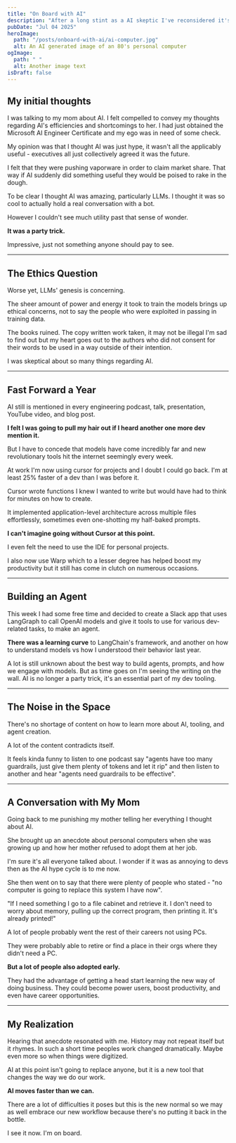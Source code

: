 ```yaml
---
title: "On Board with AI"
description: "After a long stint as a AI skeptic I've reconsidered it's effectiveness."
pubDate: "Jul 04 2025"
heroImage:
  path: "/posts/onboard-with-ai/ai-computer.jpg"
  alt: An AI generated image of an 80's personal computer
ogImage:
  path: " "
  alt: Another image text
isDraft: false
---
```


## My initial thoughts

I was talking to my mom about AI. I felt compelled to convey my thoughts regarding AI's efficiencies and shortcomings to her. I had just obtained the Microsoft AI Engineer Certificate and my ego was in need of some check.

My opinion was that I thought AI was just hype, it wasn't all the applicably useful - executives all just collectively agreed it was the future.

I felt that they were pushing vaporware in order to claim market share. That way if AI suddenly did something useful they would be poised to rake in the dough.

To be clear I thought AI was amazing, particularly LLMs. I thought it was so cool to actually hold a real conversation with a bot.

However I couldn't see much utility past that sense of wonder.

**It was a party trick.**

Impressive, just not something anyone should pay to see.

---

## The Ethics Question

Worse yet, LLMs' genesis is concerning.

The sheer amount of power and energy it took to train the models brings up ethical concerns, not to say the people who were exploited in passing in training data.

The books ruined. The copy written work taken, it may not be illegal I'm sad to find out but my heart goes out to the authors who did not consent for their words to be used in a way outside of their intention.

I was skeptical about so many things regarding AI.

---

## Fast Forward a Year

AI still is mentioned in every engineering podcast, talk, presentation, YouTube video, and blog post.

**I felt I was going to pull my hair out if I heard another one more dev mention it.**

But I have to concede that models have come incredibly far and new revolutionary tools hit the internet seemingly every week.

At work I'm now using cursor for projects and I doubt I could go back. I'm at least 25% faster of a dev than I was before it.

Cursor wrote functions I knew I wanted to write but would have had to think for minutes on how to create.

It implemented application-level architecture across multiple files effortlessly, sometimes even one-shotting my half-baked prompts.

**I can't imagine going without Cursor at this point.**

I even felt the need to use the IDE for personal projects.

I also now use Warp which to a lesser degree has helped boost my productivity but it still has come in clutch on numerous occasions.

---

## Building an Agent

This week I had some free time and decided to create a Slack app that uses LangGraph to call OpenAI models and give it tools to use for various dev-related tasks, to make an agent.

**There was a learning curve** to LangChain's framework, and another on how to understand models vs how I understood their behavior last year.

A lot is still unknown about the best way to build agents, prompts, and how we engage with models. But as time goes on I'm seeing the writing on the wall. AI is no longer a party trick, it's an essential part of my dev tooling.

---

## The Noise in the Space

There's no shortage of content on how to learn more about AI, tooling, and agent creation.

A lot of the content contradicts itself.

It feels kinda funny to listen to one podcast say "agents have too many guardrails, just give them plenty of tokens and let it rip" and then listen to another and hear "agents need guardrails to be effective".

---

## A Conversation with My Mom

Going back to me punishing my mother telling her everything I thought about AI.

She brought up an anecdote about personal computers when she was growing up and how her mother refused to adopt them at her job.

I'm sure it's all everyone talked about. I wonder if it was as annoying to devs then as the AI hype cycle is to me now.

She then went on to say that there were plenty of people who stated - "no computer is going to replace this system I have now".

"If I need something I go to a file cabinet and retrieve it. I don't need to worry about memory, pulling up the correct program, then printing it. It's already printed!"

A lot of people probably went the rest of their careers not using PCs.

They were probably able to retire or find a place in their orgs where they didn't need a PC.

**But a lot of people also adopted early.**

They had the advantage of getting a head start learning the new way of doing business. They could become power users, boost productivity, and even have career opportunities.

---

## My Realization

Hearing that anecdote resonated with me. History may not repeat itself but it rhymes. In such a short time peoples work changed dramatically. Maybe even more so when things were digitized.

AI at this point isn't going to replace anyone, but it is a new tool that changes the way we do our work.

**AI moves faster than we can.**

There are a lot of difficulties it poses but this is the new normal so we may as well embrace our new workflow because there's no putting it back in the bottle.

I see it now. I'm on board.
